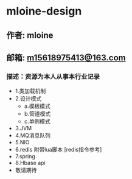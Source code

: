 # mloine-design

## 作者: mloine 
## 邮箱: m15618975413@163.com
### 描述：资源为本人从事本行业记录

[redis指令参考]: https://www.jianshu.com 

<ul>
  <li>1.类加载机制</li>
  <li>2.设计模式
    <ul>
      <li>a.模板模式</li>
      <li>b.管道模式</li>
      <li>c.单例模式</li>
    </ul>
  </li>
  <li> 3.JVM</li>  
  <li> 4.MQ消息队列</li>  
  <li> 5.NIO</li>
  <li> 6.redis 附带lua脚本 [redis指令参考]</li>
  <li> 7.spring</li>
  <li> 8.Hbase api</li>
  <li> 敬请期待</li>
</ul>



        
        
        
        
        

 

 

 


